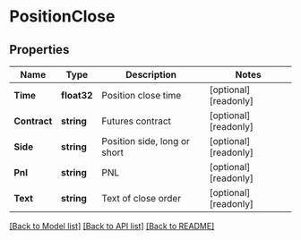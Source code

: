 # PositionClose

## Properties

Name | Type | Description | Notes
------------ | ------------- | ------------- | -------------
**Time** | **float32** | Position close time | [optional] [readonly] 
**Contract** | **string** | Futures contract | [optional] [readonly] 
**Side** | **string** | Position side, long or short | [optional] [readonly] 
**Pnl** | **string** | PNL | [optional] [readonly] 
**Text** | **string** | Text of close order | [optional] [readonly] 

[[Back to Model list]](../README.md#documentation-for-models) [[Back to API list]](../README.md#documentation-for-api-endpoints) [[Back to README]](../README.md)


